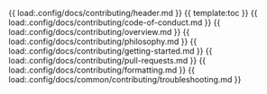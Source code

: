 {{ load:.config/docs/contributing/header.md }}
{{ template:toc }}
{{ load:.config/docs/contributing/code-of-conduct.md }}
{{ load:.config/docs/contributing/overview.md }}
{{ load:.config/docs/contributing/philosophy.md }}
{{ load:.config/docs/contributing/getting-started.md }}
{{ load:.config/docs/contributing/pull-requests.md }}
{{ load:.config/docs/contributing/formatting.md }}
{{ load:.config/docs/common/contributing/troubleshooting.md }}
